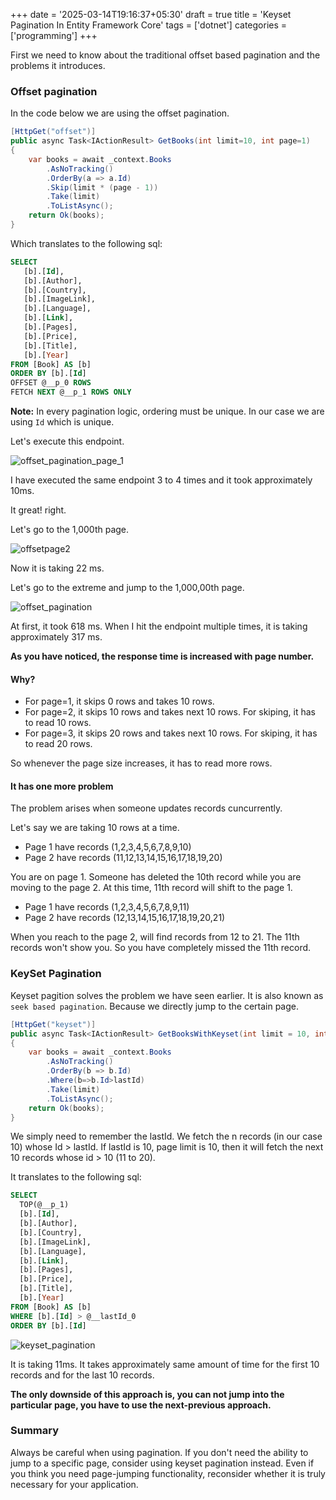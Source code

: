 +++
date = '2025-03-14T19:16:37+05:30'
draft = true
title = 'Keyset Pagination In Entity Framework Core'
tags = ['dotnet']
categories = ['programming']
+++

First we need to know about the traditional offset based pagination and the problems it introduces.

### Offset pagination

In the code below we are using the offset pagination.

```cs
[HttpGet("offset")]
public async Task<IActionResult> GetBooks(int limit=10, int page=1)
{
    var books = await _context.Books
        .AsNoTracking()
        .OrderBy(a => a.Id)
        .Skip(limit * (page - 1))
        .Take(limit)
        .ToListAsync();
    return Ok(books);
}
```

Which translates to the following sql:

```sql
SELECT
   [b].[Id],
   [b].[Author],
   [b].[Country],
   [b].[ImageLink],
   [b].[Language],
   [b].[Link],
   [b].[Pages],
   [b].[Price],
   [b].[Title],
   [b].[Year]
FROM [Book] AS [b]
ORDER BY [b].[Id]
OFFSET @__p_0 ROWS
FETCH NEXT @__p_1 ROWS ONLY
```

**Note:** In every pagination logic, ordering must be unique. In our case we are using `Id` which is unique.

Let's execute this endpoint.

![offset_pagination_page_1](/images/offset_pagination_page_1.jpg)

I have executed the same endpoint 3 to 4 times and it took approximately 10ms.

It great! right.

Let's go to the 1,000th page.

![offsetpage2](/images/offsetpage2.jpg)

Now it is taking 22 ms.

Let's go to the extreme and jump to the 1,000,00th page.

![offset_pagination](/images/offset_pagination.jpg)

At first, it took 618 ms. When I hit the endpoint multiple times, it is taking approximately 317 ms.

**As you have noticed, the response time is increased with page number.**

#### Why?

- For page=1, it skips 0 rows and takes 10 rows.
- For page=2, it skips 10 rows and takes next 10 rows. For skiping, it has to read 10 rows.
- For page=3, it skips 20 rows and takes next 10 rows. For skiping, it has to read 20 rows.

So whenever the page size increases, it has to read more rows.

#### It has one more problem

The problem arises when someone updates records cuncurrently.

Let's say we are taking 10 rows at a time.

- Page 1 have records (1,2,3,4,5,6,7,8,9,10)
- Page 2 have records (11,12,13,14,15,16,17,18,19,20)

You are on page 1. Someone has deleted the 10th record while you are moving to the page 2.
At this time, 11th record will shift to the page 1.

- Page 1 have records (1,2,3,4,5,6,7,8,9,11)
- Page 2 have records (12,13,14,15,16,17,18,19,20,21)

When you reach to the page 2, will find records from 12 to 21. The 11th records won't show you. So you have completely missed the 11th record.

### KeySet Pagination

Keyset pagition solves the problem we have seen earlier. It is also known as `seek based pagination`. Because we directly jump to the certain page.

```cs
[HttpGet("keyset")]
public async Task<IActionResult> GetBooksWithKeyset(int limit = 10, int lastId = 0)
{
    var books = await _context.Books
        .AsNoTracking()
        .OrderBy(b => b.Id)
        .Where(b=>b.Id>lastId)
        .Take(limit)
        .ToListAsync();
    return Ok(books);
}
```

We simply need to remember the lastId. We fetch the n records (in our case 10) whose Id > lastId. If lastId is 10, page limit is 10, then it will fetch the next 10 records whose id > 10 (11 to 20).

It translates to the following sql:

```sql
SELECT
  TOP(@__p_1)
  [b].[Id],
  [b].[Author],
  [b].[Country],
  [b].[ImageLink],
  [b].[Language],
  [b].[Link],
  [b].[Pages],
  [b].[Price],
  [b].[Title],
  [b].[Year]
FROM [Book] AS [b]
WHERE [b].[Id] > @__lastId_0
ORDER BY [b].[Id]
```

![keyset_pagination](/images/keyset_pagination.jpg)

It is taking 11ms. It takes approximately same amount of time for the first 10 records and for the last 10 records.

**The only downside of this approach is, you can not jump into the particular page, you have to use the next-previous approach.**

### Summary

Always be careful when using pagination. If you don't need the ability to jump to a specific page, consider using keyset pagination instead. Even if you think you need page-jumping functionality, reconsider whether it is truly necessary for your application.
